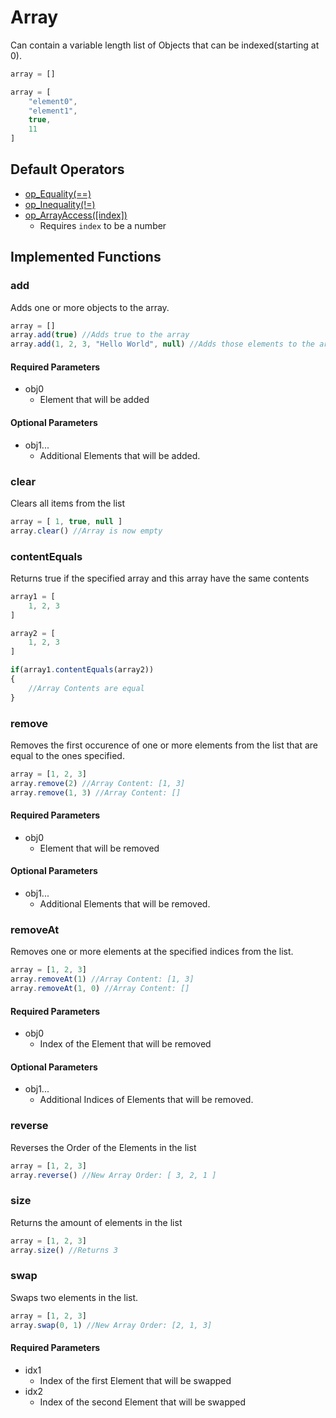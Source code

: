 # Array
Can contain a variable length list of Objects that can be indexed(starting at 0).

```js
array = []
```

```js
array = [
	"element0",
	"element1",
	true,
	11
]
```

## Default Operators
- [op_Equality(==)](./operators/Equality.md)
- [op_Inequality(!=)](./operators/Inequality.md)
- [op_ArrayAccess([index])](./operators/ArrayAccess.md)
	- Requires `index` to be a number

## Implemented Functions

### add
Adds one or more objects to the array.

```js
array = []
array.add(true) //Adds true to the array
array.add(1, 2, 3, "Hello World", null) //Adds those elements to the array
```

#### Required Parameters
- obj0
	- Element that will be added

#### Optional Parameters
- obj1...
	- Additional Elements that will be added.

### clear
Clears all items from the list

```js
array = [ 1, true, null ]
array.clear() //Array is now empty
```

### contentEquals
Returns true if the specified array and this array have the same contents

```js
array1 = [
	1, 2, 3
]

array2 = [
	1, 2, 3
]

if(array1.contentEquals(array2))
{
	//Array Contents are equal
}

```

### remove
Removes the first occurence of one or more elements from the list that are equal to the ones specified.

```js
array = [1, 2, 3]
array.remove(2) //Array Content: [1, 3]
array.remove(1, 3) //Array Content: []
```

#### Required Parameters
- obj0
	- Element that will be removed

#### Optional Parameters
- obj1...
	- Additional Elements that will be removed.

### removeAt
Removes one or more elements at the specified indices from the list.

```js
array = [1, 2, 3]
array.removeAt(1) //Array Content: [1, 3]
array.removeAt(1, 0) //Array Content: []
```

#### Required Parameters
- obj0
	- Index of the Element that will be removed

#### Optional Parameters
- obj1...
	- Additional Indices of Elements that will be removed.


### reverse
Reverses the Order of the Elements in the list

```js
array = [1, 2, 3]
array.reverse() //New Array Order: [ 3, 2, 1 ]
```

### size
Returns the amount of elements in the list

```js
array = [1, 2, 3]
array.size() //Returns 3
```

### swap
Swaps two elements in the list.

```js
array = [1, 2, 3]
array.swap(0, 1) //New Array Order: [2, 1, 3]
```

#### Required Parameters
- idx1
	- Index of the first Element that will be swapped
- idx2
	- Index of the second Element that will be swapped